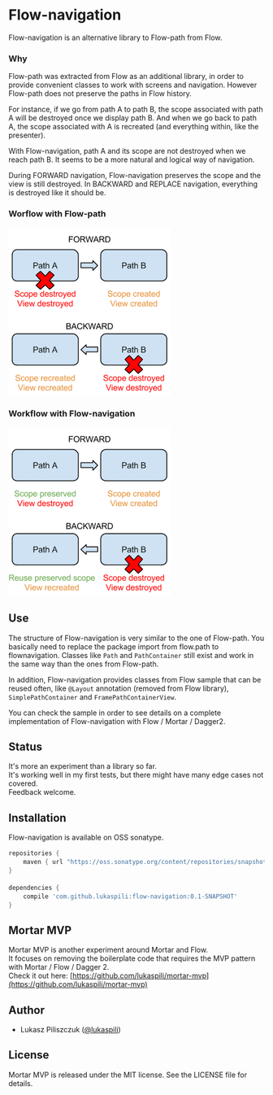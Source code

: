 # Flow-navigation

Flow-navigation is an alternative library to Flow-path from Flow.  


### Why

Flow-path was extracted from Flow as an additional library, in order to provide convenient classes to work with screens and navigation. However Flow-path does not preserve the paths in Flow history.  

For instance, if we go from path A to path B, the scope associated with path A will be destroyed once we display path B. And when we go back to path A, the scope associated with A is recreated (and everything within, like the presenter).

With Flow-navigation, path A and its scope are not destroyed when we reach path B. It seems to be a more natural and logical way of navigation.

During FORWARD navigation, Flow-navigation preserves the scope and the view is still destroyed. In BACKWARD and REPLACE navigation, everything is destroyed like it should be.


### Worflow with Flow-path

![Flow path](./doc/flow_path.png "Flow path")


### Workflow with Flow-navigation

![Flow navigation](./doc/flow_navigation.png "Flow navigation")


## Use

The structure of Flow-navigation is very similar to the one of Flow-path. You basically need to replace the package import from flow.path to flownavigation. Classes like `Path` and `PathContainer` still exist and work in the same way than the ones from Flow-path.

In addition, Flow-navigation provides classes from Flow sample that can be reused often, like `@Layout` annotation (removed from Flow library), `SimplePathContainer` and `FramePathContainerView`.

You can check the sample in order to see details on a complete implementation of Flow-navigation with Flow / Mortar / Dagger2.


## Status

It's more an experiment than a library so far.  
It's working well in my first tests, but there might have many edge cases not covered.  
Feedback welcome.


## Installation

Flow-navigation is available on OSS sonatype.

```groovy
repositories {
	maven { url "https://oss.sonatype.org/content/repositories/snapshots" }
}

dependencies {
    compile 'com.github.lukaspili:flow-navigation:0.1-SNAPSHOT'
}
```


## Mortar MVP

Mortar MVP is another experiment around Mortar and Flow.  
It focuses on removing the boilerplate code that requires the MVP pattern with Mortar / Flow / Dagger 2.  
Check it out here: [https://github.com/lukaspili/mortar-mvp](https://github.com/lukaspili/mortar-mvp)



## Author

- Lukasz Piliszczuk ([@lukaspili](https://twitter.com/lukaspili))


## License

Mortar MVP is released under the MIT license. See the LICENSE file for details.
